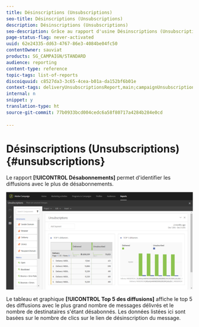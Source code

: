 ```yaml
---
title: Désinscriptions (Unsubscriptions)
seo-title: Désinscriptions (Unsubscriptions)
description: Désinscriptions (Unsubscriptions)
seo-description: Grâce au rapport d'usine Désinscriptions (Unsubscriptions), découvrez combien de fois les clients se sont désabonnés à vos diffusions.
page-status-flag: never-activated
uuid: 62e24335-dd63-4767-86e3-4084be04fc50
contentOwner: sauviat
products: SG_CAMPAIGN/STANDARD
audience: reporting
content-type: reference
topic-tags: list-of-reports
discoiquuid: c8527da3-3c65-4cea-b01a-da152bf6b01e
context-tags: deliveryUnsubscriptionsReport,main;campaignUnsubscriptionsReport,main;programUnsubscriptionsReport,main
internal: n
snippet: y
translation-type: ht
source-git-commit: 77b0933bcd004cedc6a58f80717a4284b284e0cd

---
```



# Désinscriptions (Unsubscriptions){#unsubscriptions}

Le rapport **[!UICONTROL Désabonnements]** permet d'identifier les diffusions avec le plus de désabonnements.

![](assets/delivery_reports_unsub.png)

Le tableau et graphique **[!UICONTROL Top 5 des diffusions]** affiche le top 5 des diffusions avec le plus grand nombre de messages délivrés et le nombre de destinataires s'étant désabonnés. Les données listées ici sont basées sur le nombre de clics sur le lien de désinscription du message.
